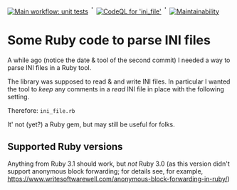 [![Main workflow: unit tests](https://github.com/s2k/ini_file/actions/workflows/ruby.yml/badge.svg)](https://github.com/s2k/ini_file/actions) <sup style="font-size:125%;">᛫</sup> [![CodeQL for 'ini_file'](https://github.com/s2k/ini_file/actions/workflows/codeql.yml/badge.svg)](https://github.com/s2k/fd/actions/workflows/codeql-analysis.yml) <sup style="font-size:125%;">᛫</sup> [![Maintainability](https://api.codeclimate.com/v1/badges/a85527d101c9ed8f581b/maintainability)](https://codeclimate.com/github/s2k/fd/maintainability)

# Some Ruby code to parse INI files

A while ago (notice the date & tool of the second commit) I needed a way to parse INI files in a Ruby tool.

The library was supposed to read & and write INI files. In particular I wanted the tool to _keep_ any comments in a _read_ INI file in place with the following setting.

Therefore: `ini_file.rb`

It' not (yet?) a Ruby gem, but may still be useful for folks.

## Supported Ruby versions

Anything from Ruby 3.1 should work, but _not_ Ruby 3.0 (as this version didn't support anonymous block forwarding; for details see, for example, https://www.writesoftwarewell.com/anonymous-block-forwarding-in-ruby/)
